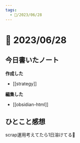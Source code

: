 ```yaml
---
tags:
  - 📅/2023/06/28
---
```


# 📅 2023/06/28

## 今日書いたノート

**作成した**

- [[strategy]]

**編集した**

- [[obsidian-html]]

## ひとこと感想

scrap運用考えてたら1日溶けてる🫠
